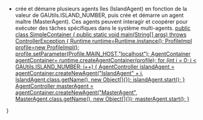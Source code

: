 * crée et démarre plusieurs agents îles (IslandAgent) en fonction de la valeur de GAUtils.ISLAND_NUMBER, puis crée et démarre un agent maître (MasterAgent). Ces agents peuvent interagir et coopérer pour exécuter des tâches spécifiques dans le système multi-agents.
[public class SimpleContainer  {
    public static void main(String[] args) throws ControllerException {
        Runtime runtime=Runtime.instance();
        ProfileImpl profile=new ProfileImpl();
        profile.setParameter(Profile.MAIN_HOST,"localhost");
        AgentContainer agentContainer= runtime.createAgentContainer(profile);
        for (int i = 0; i < GAUtils.ISLAND_NUMBER; i++) {
            AgentController islandAgent = agentContainer.createNewAgent("IslandAgent" + i, IslandAgent.class.getName(), new Object[]{});
            islandAgent.start();
        }
        AgentController masterAgent = agentContainer.createNewAgent("MasterAgent", MasterAgent.class.getName(), new Object[]{});
        masterAgent.start();
    }](https://github.com/BOUARGALNE/SMA-IA-distributed/blob/8fbb191cd22b31809e5ce78ad1f18cdf9e46a8ef/TP_GA_With_SMA/src/ma/enset/GA_SMA/IslandAgent.java#L20)

}
